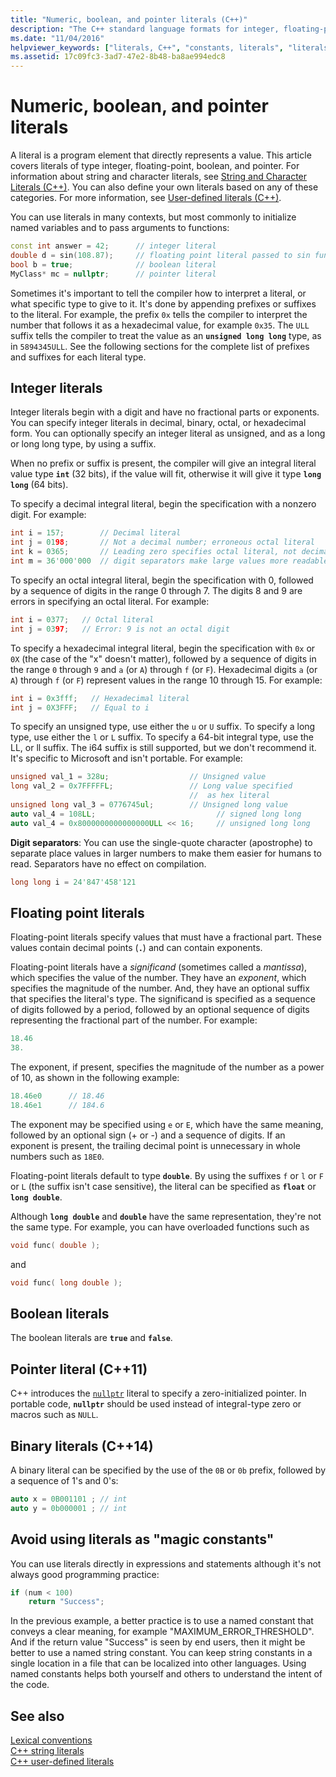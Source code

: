 ```yaml
---
title: "Numeric, boolean, and pointer literals (C++)"
description: "The C++ standard language formats for integer, floating-point, boolean, and pointer literals."
ms.date: "11/04/2016"
helpviewer_keywords: ["literals, C++", "constants, literals", "literals [C++]"]
ms.assetid: 17c09fc3-3ad7-47e2-8b48-ba8ae994edc8
---
```

# Numeric, boolean, and pointer literals

A literal is a program element that directly represents a value. This article covers literals of type integer, floating-point, boolean, and pointer. For information about string and character literals, see [String and Character Literals  (C++)](../cpp/string-and-character-literals-cpp.md). You can also define your own literals based on any of these categories. For more information, see [User-defined literals (C++)](../cpp/user-defined-literals-cpp.md).

You can use literals in many contexts, but most commonly to initialize named variables and to pass arguments to functions:

```cpp
const int answer = 42;      // integer literal
double d = sin(108.87);     // floating point literal passed to sin function
bool b = true;              // boolean literal
MyClass* mc = nullptr;      // pointer literal
```

Sometimes it's important to tell the compiler how to interpret a literal, or what specific type to give to it. It's done by appending prefixes or suffixes to the literal. For example, the prefix `0x` tells the compiler to interpret the number that follows it as a hexadecimal value, for example `0x35`. The `ULL` suffix tells the compiler to treat the value as an **`unsigned long long`** type, as in `5894345ULL`. See the following sections for the complete list of prefixes and suffixes for each literal type.

## Integer literals

Integer literals begin with a digit and have no fractional parts or exponents. You can specify integer literals in decimal, binary, octal, or hexadecimal form. You can optionally specify an integer literal as unsigned, and as a long or long long type, by using a suffix.

When no prefix or suffix is present, the compiler will give an integral literal value type **`int`** (32 bits), if the value will fit, otherwise it will give it type **`long long`** (64 bits).

To specify a decimal integral literal, begin the specification with a nonzero digit. For example:

```cpp
int i = 157;        // Decimal literal
int j = 0198;       // Not a decimal number; erroneous octal literal
int k = 0365;       // Leading zero specifies octal literal, not decimal
int m = 36'000'000  // digit separators make large values more readable
```

To specify an octal integral literal, begin the specification with 0, followed by a sequence of digits in the range 0 through 7. The digits 8 and 9 are errors in specifying an octal literal. For example:

```cpp
int i = 0377;   // Octal literal
int j = 0397;   // Error: 9 is not an octal digit
```

To specify a hexadecimal integral literal, begin the specification with `0x` or `0X` (the case of the "x" doesn't matter), followed by a sequence of digits in the range `0` through `9` and `a` (or `A`) through `f` (or `F`). Hexadecimal digits `a` (or `A`) through `f` (or `F`) represent values in the range 10 through 15. For example:

```cpp
int i = 0x3fff;   // Hexadecimal literal
int j = 0X3FFF;   // Equal to i
```

To specify an unsigned type, use either the `u` or `U` suffix. To specify a long type, use either the `l` or `L` suffix. To specify a 64-bit integral type, use the LL, or ll suffix. The i64 suffix is still supported, but we don't recommend it. It's specific to Microsoft and isn't portable. For example:

```cpp
unsigned val_1 = 328u;                  // Unsigned value
long val_2 = 0x7FFFFFL;                 // Long value specified
                                        //  as hex literal
unsigned long val_3 = 0776745ul;        // Unsigned long value
auto val_4 = 108LL;                           // signed long long
auto val_4 = 0x8000000000000000ULL << 16;     // unsigned long long
```

**Digit separators**: You can use the single-quote character (apostrophe) to separate place values in larger numbers to make them easier for humans to read. Separators have no effect on compilation.

```cpp
long long i = 24'847'458'121
```

## Floating point literals

Floating-point literals specify values that must have a fractional part. These values contain decimal points (**`.`**) and can contain exponents.

Floating-point literals have a *significand* (sometimes called a *mantissa*), which specifies the value of the number. They have an *exponent*, which specifies the magnitude of the number. And, they have an optional suffix that specifies the literal's type. The significand is specified as a sequence of digits followed by a period, followed by an optional sequence of digits representing the fractional part of the number. For example:

```cpp
18.46
38.
```

The exponent, if present, specifies the magnitude of the number as a power of 10, as shown in the following example:

```cpp
18.46e0      // 18.46
18.46e1      // 184.6
```

The exponent may be specified using `e` or `E`, which have the same meaning, followed by an optional sign (+ or -) and a sequence of digits.  If an exponent is present, the trailing decimal point is unnecessary in whole numbers such as `18E0`.

Floating-point literals default to type **`double`**. By using the suffixes `f` or `l` or `F` or `L` (the suffix isn't case sensitive), the literal can be specified as **`float`** or **`long double`**.

Although **`long double`** and **`double`** have the same representation, they're not the same type. For example, you can have overloaded functions such as

```cpp
void func( double );
```

and

```cpp
void func( long double );
```

## Boolean literals

The boolean literals are **`true`** and **`false`**.

## Pointer literal (C++11)

C++ introduces the [`nullptr`](../cpp/nullptr.md) literal to specify a zero-initialized pointer. In portable code, **`nullptr`** should be used instead of integral-type zero or macros such as `NULL`.

## Binary literals (C++14)

A binary literal can be specified by the use of the `0B` or `0b` prefix, followed by a sequence of 1's and 0's:

```cpp
auto x = 0B001101 ; // int
auto y = 0b000001 ; // int
```

## Avoid using literals as "magic constants"

You can use literals directly in expressions and statements although it's not always good programming practice:

```cpp
if (num < 100)
    return "Success";
```

In the previous example, a better practice is to use a named constant that conveys a clear meaning, for example "MAXIMUM_ERROR_THRESHOLD". And if the return value "Success" is seen by end users, then it might be better to use a named string constant. You can keep string constants in a single location in a file that can be localized into other languages. Using named constants helps both yourself and others to understand the intent of the code.

## See also

[Lexical conventions](../cpp/lexical-conventions.md)<br/>
[C++ string literals](../cpp/string-and-character-literals-cpp.md)<br/>
[C++ user-defined literals](../cpp/user-defined-literals-cpp.md)

